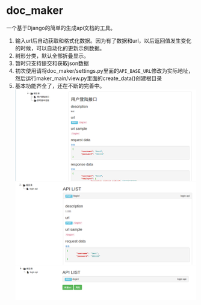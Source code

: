 doc_maker
=========
一个基于Django的简单的生成api文档的工具。

 1. 输入url后自动获取和格式化数据。因为有了数据和url，以后返回值发生变化的时候，可以自动化的更新示例数据。
 2. 树形分类，默认全部折叠显示。
 3. 暂时只支持提交和获取json数据
 4. 初次使用请将doc_maker/settings.py里面的`API_BASE_URL`修改为实际地址，然后运行maker_main/view.py里面的create_data()创建根目录
 5. 基本功能齐全了，还在不断的完善中。
  ![image](https://raw.githubusercontent.com/virusdefender/doc_maker/master/images/1.png)
  ![image](https://raw.githubusercontent.com/virusdefender/doc_maker/master/images/2.png)
   ![image](https://raw.githubusercontent.com/virusdefender/doc_maker/master/images/3.png)